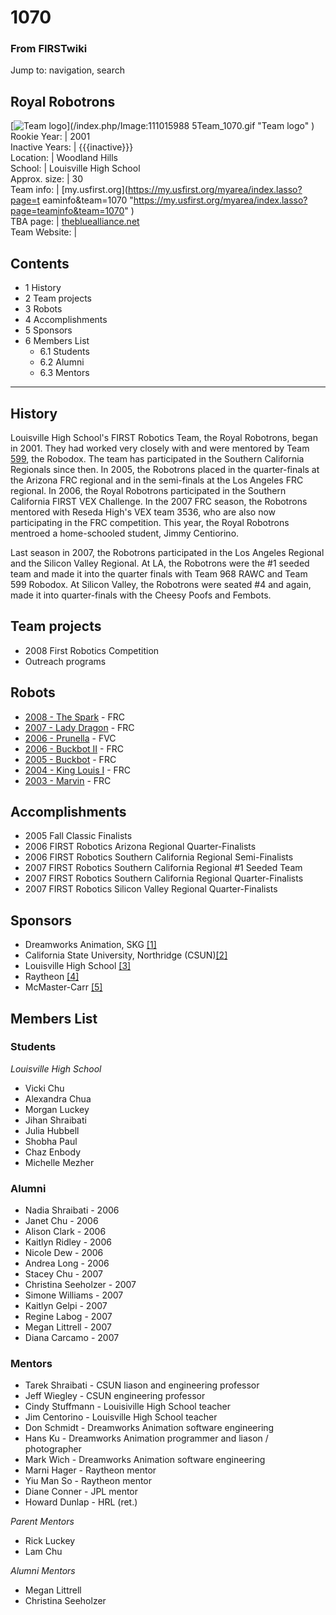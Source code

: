 # 1070

### From FIRSTwiki

Jump to: navigation, search

Royal Robotrons  
---  
[![Team logo](/media/0/07/1110159885Team_1070.gif)](/index.php/Image:111015988
5Team_1070.gif "Team logo" )  
Rookie Year: | 2001  
Inactive Years: | {{{inactive}}}  
Location: | Woodland Hills  
School: | Louisville High School  
Approx. size: | 30  
Team info: | [my.usfirst.org](https://my.usfirst.org/myarea/index.lasso?page=t
eaminfo&team=1070
"https://my.usfirst.org/myarea/index.lasso?page=teaminfo&team=1070" )  
TBA page: |
[thebluealliance.net](http://www.thebluealliance.net/tbatv/team.php?team=1070
"http://www.thebluealliance.net/tbatv/team.php?team=1070" )  
Team Website: |  
  
  

## Contents

  * 1 History
  * 2 Team projects
  * 3 Robots
  * 4 Accomplishments
  * 5 Sponsors
  * 6 Members List
    * 6.1 Students
    * 6.2 Alumni
    * 6.3 Mentors  
---  
  

## History

Louisville High School's FIRST Robotics Team, the Royal Robotrons, began in
2001. They had worked very closely with and were mentored by Team
[599](/index.php/599 "599" ), the Robodox. The team has participated in the
Southern California Regionals since then. In 2005, the Robotrons placed in the
quarter-finals at the Arizona FRC regional and in the semi-finals at the Los
Angeles FRC regional. In 2006, the Royal Robotrons participated in the
Southern California FIRST VEX Challenge. In the 2007 FRC season, the Robotrons
mentored with Reseda High's VEX team 3536, who are also now participating in
the FRC competition. This year, the Royal Robotrons mentroed a home-schooled
student, Jimmy Centiorino.

Last season in 2007, the Robotrons participated in the Los Angeles Regional
and the Silicon Valley Regional. At LA, the Robotrons were the #1 seeded team
and made it into the quarter finals with Team 968 RAWC and Team 599 Robodox.
At Silicon Valley, the Robotrons were seated #4 and again, made it into
quarter-finals with the Cheesy Poofs and Fembots.


## Team projects

  * 2008 First Robotics Competition 
  * Outreach programs 


## Robots

  * [2008 - The Spark](/index.php?title=The_Spark_%281070%29&action=edit "The Spark \(1070\)" ) \- FRC 
  * [2007 - Lady Dragon](/index.php/Lady_Dragon_%281070%29 "Lady Dragon \(1070\)" ) \- FRC 
  * [2006 - Prunella](/index.php/Prunella_%281070%29 "Prunella \(1070\)" ) \- FVC 
  * [2006 - Buckbot II](/index.php/Buckbot_II_%281070%29 "Buckbot II \(1070\)" ) \- FRC 
  * [2005 - Buckbot](/index.php?title=Buckbot_%281070%29&action=edit "Buckbot \(1070\)" ) \- FRC 
  * [2004 - King Louis I](/index.php?title=King_Louis_I_%281070%29&action=edit "King Louis I \(1070\)" ) \- FRC 
  * [2003 - Marvin](/index.php?title=Marvin_%281070%29&action=edit "Marvin \(1070\)" ) \- FRC 


## Accomplishments

  * 2005 Fall Classic Finalists 
  * 2006 FIRST Robotics Arizona Regional Quarter-Finalists 
  * 2006 FIRST Robotics Southern California Regional Semi-Finalists 
  * 2007 FIRST Robotics Southern California Regional #1 Seeded Team 
  * 2007 FIRST Robotics Southern California Regional Quarter-Finalists 
  * 2007 FIRST Robotics Silicon Valley Regional Quarter-Finalists 


## Sponsors

  * Dreamworks Animation, SKG [[1]](http://www.dreamworksanimation.com/ "http://www.dreamworksanimation.com/" )
  * California State University, Northridge (CSUN)[[2]](http://www.csun.edu/ "http://www.csun.edu/" )
  * Louisville High School [[3]](http://www.louisvillehs.org/ "http://www.louisvillehs.org/" )
  * Raytheon [[4]](http://www.raytheon.com "http://www.raytheon.com" )
  * McMaster-Carr [[5]](http://mcmaster.com "http://mcmaster.com" )


## Members List


### Students

_Louisville High School_

  * Vicki Chu 
  * Alexandra Chua 
  * Morgan Luckey 
  * Jihan Shraibati 
  * Julia Hubbell 
  * Shobha Paul 
  * Chaz Enbody 
  * Michelle Mezher 


### Alumni

  * Nadia Shraibati - 2006 
  * Janet Chu - 2006 
  * Alison Clark - 2006 
  * Kaitlyn Ridley - 2006 
  * Nicole Dew - 2006 
  * Andrea Long - 2006 
  * Stacey Chu - 2007 
  * Christina Seeholzer - 2007 
  * Simone Williams - 2007 
  * Kaitlyn Gelpi - 2007 
  * Regine Labog - 2007 
  * Megan Littrell - 2007 
  * Diana Carcamo - 2007 

  


### Mentors

  * Tarek Shraibati - CSUN liason and engineering professor 
  * Jeff Wiegley - CSUN engineering professor 
  * Cindy Stuffmann - Louisiville High School teacher 
  * Jim Centorino - Louisville High School teacher 
  * Don Schmidt - Dreamworks Animation software engineering 
  * Hans Ku - Dreamworks Animation programmer and liason / photographer 
  * Mark Wich - Dreamworks Animation software engineering 
  * Marni Hager - Raytheon mentor 
  * Yiu Man So - Raytheon mentor 
  * Diane Conner - JPL mentor 
  * Howard Dunlap - HRL (ret.) 

_Parent Mentors_

  * Rick Luckey 
  * Lam Chu 

_Alumni Mentors_

  * Megan Littrell 
  * Christina Seeholzer 

